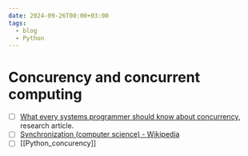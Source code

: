 ```yaml
---
date: 2024-09-26T00:00+03:00
tags:
  - blog
  - Python
---
```


# Concurency and concurrent computing

- [ ] [What every systems programmer should know about concurrency](./articles/Kline_-_concurrency_primer.pdf), research article.
- [ ] [Synchronization (computer science) - Wikipedia](https://en.wikipedia.org/wiki/Synchronization_\(computer_science\))
- [ ] [[Python_concurency]]
